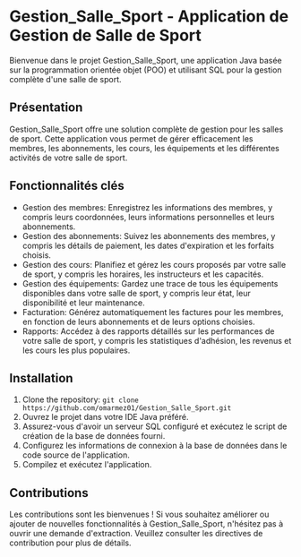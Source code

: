 Gestion_Salle_Sport - Application de Gestion de Salle de Sport
==============================================================

Bienvenue dans le projet Gestion_Salle_Sport, une application Java basée sur la programmation orientée objet (POO) et utilisant SQL pour la gestion complète d'une salle de sport.

Présentation
------------

Gestion_Salle_Sport offre une solution complète de gestion pour les salles de sport. Cette application vous permet de gérer efficacement les membres, les abonnements, les cours, les équipements et les différentes activités de votre salle de sport.

Fonctionnalités clés
--------------------

-   Gestion des membres: Enregistrez les informations des membres, y compris leurs coordonnées, leurs informations personnelles et leurs abonnements.
-   Gestion des abonnements: Suivez les abonnements des membres, y compris les détails de paiement, les dates d'expiration et les forfaits choisis.
-   Gestion des cours: Planifiez et gérez les cours proposés par votre salle de sport, y compris les horaires, les instructeurs et les capacités.
-   Gestion des équipements: Gardez une trace de tous les équipements disponibles dans votre salle de sport, y compris leur état, leur disponibilité et leur maintenance.
-   Facturation: Générez automatiquement les factures pour les membres, en fonction de leurs abonnements et de leurs options choisies.
-   Rapports: Accédez à des rapports détaillés sur les performances de votre salle de sport, y compris les statistiques d'adhésion, les revenus et les cours les plus populaires.

Installation
------------

1.  Clone the repository: `git clone https://github.com/omarmez01/Gestion_Salle_Sport.git`
2.  Ouvrez le projet dans votre IDE Java préféré.
3.  Assurez-vous d'avoir un serveur SQL configuré et exécutez le script de création de la base de données fourni.
4.  Configurez les informations de connexion à la base de données dans le code source de l'application.
5.  Compilez et exécutez l'application.

Contributions
-------------

Les contributions sont les bienvenues ! Si vous souhaitez améliorer ou ajouter de nouvelles fonctionnalités à Gestion_Salle_Sport, n'hésitez pas à ouvrir une demande d'extraction. Veuillez consulter les directives de contribution pour plus de détails.
